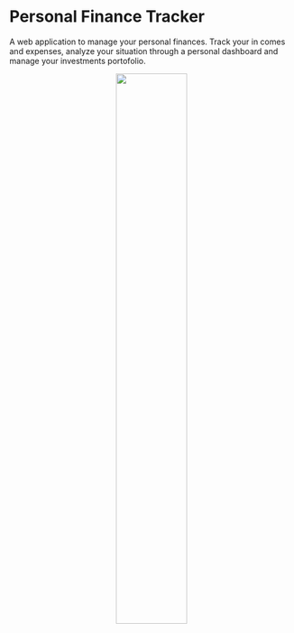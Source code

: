 # Personal Finance Tracker
A web application to manage your personal finances. Track your in
comes and expenses, analyze your situation through a personal dashboard and manage your investments portofolio.

<p align="center">
  <img src="https://github.com/spina95/finance-tracker/assets/50515354/4ecefe98-6bfb-435b-82d9-a78f1db90f1f" width="50%" height="50%"/>
</p>
